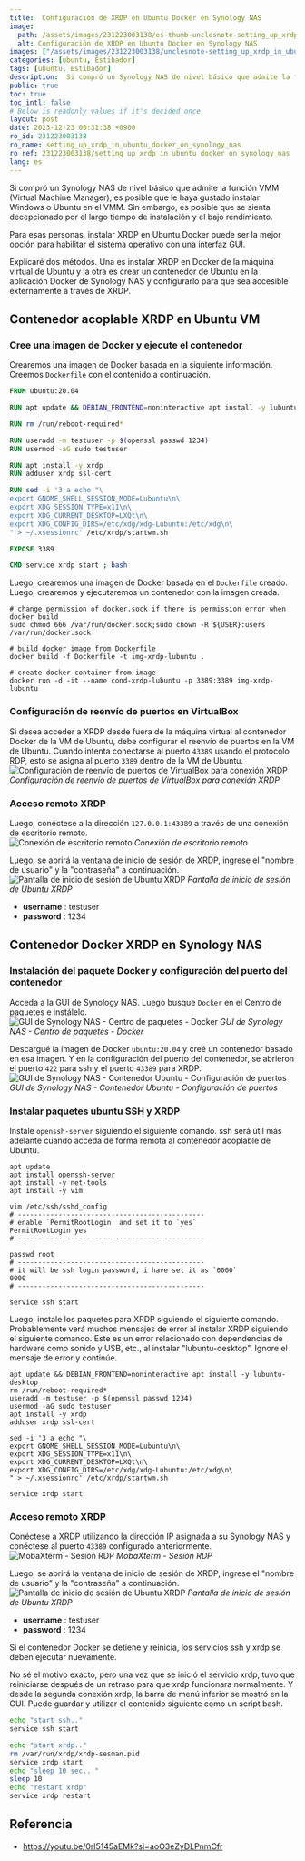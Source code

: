 ```yaml
---
title:  Configuración de XRDP en Ubuntu Docker en Synology NAS
image:
  path: /assets/images/231223003138/es-thumb-unclesnote-setting_up_xrdp_in_ubuntu_docker_on_synology_nas.png
  alt: Configuración de XRDP en Ubuntu Docker en Synology NAS
images: ["/assets/images/231223003138/unclesnote-setting_up_xrdp_in_ubuntu_docker_on_synology_nas-virtualbox_port_forwarding_settings_for_xrdp_connection.png", "/assets/images/231223003138/unclesnote-setting_up_xrdp_in_ubuntu_docker_on_synology_nas-remote_desktop_connection.png", "/assets/images/231223003138/unclesnote-setting_up_xrdp_in_ubuntu_docker_on_synology_nas-ubuntu_xrdp_login_screen.png", "/assets/images/231223003138/unclesnote-setting_up_xrdp_in_ubuntu_docker_on_synology_nas-synology_nas_gui-package_center-docker.png", "/assets/images/231223003138/unclesnote-setting_up_xrdp_in_ubuntu_docker_on_synology_nas-synology_nas_gui-ubuntu_container-port_settings.png", "/assets/images/231223003138/unclesnote-setting_up_xrdp_in_ubuntu_docker_on_synology_nas-mobaxterm-rdp_session.png"]
categories: [ubuntu, Estibador]
tags: [ubuntu, Estibador]
description:  Si compró un Synology NAS de nivel básico que admite la función VMM (Virtual Machine Manager), es posible que le haya gustado instalar Windows o Ubuntu en el
public: true
toc: true
toc_intl: false
# Below is readonly values if it's decided once
layout: post
date: 2023-12-23 00:31:38 +0900
ro_id: 231223003138
ro_name: setting_up_xrdp_in_ubuntu_docker_on_synology_nas
ro_ref: 231223003138/setting_up_xrdp_in_ubuntu_docker_on_synology_nas
lang: es
---
```

Si compró un Synology NAS de nivel básico que admite la función VMM (Virtual Machine Manager), es posible que le haya gustado instalar Windows o Ubuntu en el VMM. Sin embargo, es posible que se sienta decepcionado por el largo tiempo de instalación y el bajo rendimiento.  

Para esas personas, instalar XRDP en Ubuntu Docker puede ser la mejor opción para habilitar el sistema operativo con una interfaz GUI.  

Explicaré dos métodos. Una es instalar XRDP en Docker de la máquina virtual de Ubuntu y la otra es crear un contenedor de Ubuntu en la aplicación Docker de Synology NAS y configurarlo para que sea accesible externamente a través de XRDP.  
## Contenedor acoplable XRDP en Ubuntu VM
### Cree una imagen de Docker y ejecute el contenedor
Crearemos una imagen de Docker basada en la siguiente información. Creemos `Dockerfile` con el contenido a continuación.  

```Dockerfile
FROM ubuntu:20.04

RUN apt update && DEBIAN_FRONTEND=noninteractive apt install -y lubuntu-desktop

RUN rm /run/reboot-required*

RUN useradd -m testuser -p $(openssl passwd 1234)
RUN usermod -aG sudo testuser

RUN apt install -y xrdp
RUN adduser xrdp ssl-cert

RUN sed -i '3 a echo "\
export GNOME_SHELL_SESSION_MODE=Lubuntu\n\
export XDG_SESSION_TYPE=x11\n\
export XDG_CURRENT_DESKTOP=LXQt\n\
export XDG_CONFIG_DIRS=/etc/xdg/xdg-Lubuntu:/etc/xdg\n\
" > ~/.xsessionrc' /etc/xrdp/startwm.sh

EXPOSE 3389

CMD service xrdp start ; bash
```
Luego, crearemos una imagen de Docker basada en el `Dockerfile` creado. Luego, crearemos y ejecutaremos un contenedor con la imagen creada.  

```shell
# change permission of docker.sock if there is permission error when docker build
sudo chmod 666 /var/run/docker.sock;sudo chown -R ${USER}:users /var/run/docker.sock

# build docker image from Dockerfile
docker build -f Dockerfile -t img-xrdp-lubuntu .

# create docker container from image 
docker run -d -it --name cond-xrdp-lubuntu -p 3389:3389 img-xrdp-lubuntu

```
### Configuración de reenvío de puertos en VirtualBox
Si desea acceder a XRDP desde fuera de la máquina virtual al contenedor Docker de la VM de Ubuntu, debe configurar el reenvío de puertos en la VM de Ubuntu. Cuando intenta conectarse al puerto `43389` usando el protocolo RDP, esto se asigna al puerto `3389` dentro de la VM de Ubuntu.  
![Configuración de reenvío de puertos de VirtualBox para conexión XRDP](/assets/images/231223003138/unclesnote-setting_up_xrdp_in_ubuntu_docker_on_synology_nas-virtualbox_port_forwarding_settings_for_xrdp_connection.png)
_Configuración de reenvío de puertos de VirtualBox para conexión XRDP_

### Acceso remoto XRDP
Luego, conéctese a la dirección `127.0.0.1:43389` a través de una conexión de escritorio remoto.  
![Conexión de escritorio remoto](/assets/images/231223003138/unclesnote-setting_up_xrdp_in_ubuntu_docker_on_synology_nas-remote_desktop_connection.png)
_Conexión de escritorio remoto_

Luego, se abrirá la ventana de inicio de sesión de XRDP, ingrese el "nombre de usuario" y la "contraseña" a continuación.  
![Pantalla de inicio de sesión de Ubuntu XRDP](/assets/images/231223003138/unclesnote-setting_up_xrdp_in_ubuntu_docker_on_synology_nas-ubuntu_xrdp_login_screen.png)
_Pantalla de inicio de sesión de Ubuntu XRDP_

- **username** : testuser
- **password** : 1234

## Contenedor Docker XRDP en Synology NAS
### Instalación del paquete Docker y configuración del puerto del contenedor
Acceda a la GUI de Synology NAS. Luego busque `Docker` en el Centro de paquetes e instálelo.  
![GUI de Synology NAS - Centro de paquetes - Docker](/assets/images/231223003138/unclesnote-setting_up_xrdp_in_ubuntu_docker_on_synology_nas-synology_nas_gui-package_center-docker.png)
_GUI de Synology NAS - Centro de paquetes - Docker_

Descargué la imagen de Docker `ubuntu:20.04` y creé un contenedor basado en esa imagen. Y en la configuración del puerto del contenedor, se abrieron el puerto `422` para ssh y el puerto `43389` para XRDP.  
![GUI de Synology NAS - Contenedor Ubuntu - Configuración de puertos](/assets/images/231223003138/unclesnote-setting_up_xrdp_in_ubuntu_docker_on_synology_nas-synology_nas_gui-ubuntu_container-port_settings.png)
_GUI de Synology NAS - Contenedor Ubuntu - Configuración de puertos_

### Instalar paquetes ubuntu SSH y XRDP
Instale `openssh-server` siguiendo el siguiente comando. ssh será útil más adelante cuando acceda de forma remota al contenedor acoplable de Ubuntu.  

```shell
apt update
apt install openssh-server
apt install -y net-tools
apt install -y vim

vim /etc/ssh/sshd_config
# ----------------------------------------------
# enable `PermitRootLogin` and set it to `yes`
PermitRootLogin yes
# ----------------------------------------------

passwd root 
# ----------------------------------------------
# it will be ssh login password, i have set it as `0000`
0000
# ----------------------------------------------

service ssh start
```
Luego, instale los paquetes para XRDP siguiendo el siguiente comando. Probablemente verá muchos mensajes de error al instalar XRDP siguiendo el siguiente comando. Este es un error relacionado con dependencias de hardware como sonido y USB, etc., al instalar "lubuntu-desktop". Ignore el mensaje de error y continúe.  

```shell
apt update && DEBIAN_FRONTEND=noninteractive apt install -y lubuntu-desktop
rm /run/reboot-required*
useradd -m testuser -p $(openssl passwd 1234)
usermod -aG sudo testuser
apt install -y xrdp
adduser xrdp ssl-cert

sed -i '3 a echo "\
export GNOME_SHELL_SESSION_MODE=Lubuntu\n\
export XDG_SESSION_TYPE=x11\n\
export XDG_CURRENT_DESKTOP=LXQt\n\
export XDG_CONFIG_DIRS=/etc/xdg/xdg-Lubuntu:/etc/xdg\n\
" > ~/.xsessionrc' /etc/xrdp/startwm.sh

service xrdp start

```
### Acceso remoto XRDP
Conéctese a XRDP utilizando la dirección IP asignada a su Synology NAS y conéctese al puerto `43389` configurado anteriormente.  
![MobaXterm - Sesión RDP](/assets/images/231223003138/unclesnote-setting_up_xrdp_in_ubuntu_docker_on_synology_nas-mobaxterm-rdp_session.png)
_MobaXterm - Sesión RDP_

Luego, se abrirá la ventana de inicio de sesión de XRDP, ingrese el "nombre de usuario" y la "contraseña" a continuación.  
![Pantalla de inicio de sesión de Ubuntu XRDP](/assets/images/231223003138/unclesnote-setting_up_xrdp_in_ubuntu_docker_on_synology_nas-ubuntu_xrdp_login_screen.png)
_Pantalla de inicio de sesión de Ubuntu XRDP_

- **username** : testuser
- **password** : 1234

Si el contenedor Docker se detiene y reinicia, los servicios ssh y xrdp se deben ejecutar nuevamente.  

No sé el motivo exacto, pero una vez que se inició el servicio xrdp, tuvo que reiniciarse después de un retraso para que xrdp funcionara normalmente. Y desde la segunda conexión xrdp, la barra de menú inferior se mostró en la GUI. Puede guardar y utilizar el contenido siguiente como un script bash.  

```bash
echo "start ssh.."
service ssh start

echo "start xrdp.."
rm /var/run/xrdp/xrdp-sesman.pid
service xrdp start
echo "sleep 10 sec.. "
sleep 10
echo "restart xrdp"
service xrdp restart

```
## Referencia
- https://youtu.be/0rl5145aEMk?si=aoO3eZyDLPnmCfr
